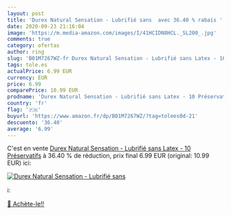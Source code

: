 ```yaml
---
layout: post
title: 'Durex Natural Sensation - Lubrifié sans  avec 36.40 % rabais '
date: 2020-09-23 21:16:04
image: 'https://m.media-amazon.com/images/I/41HCIDN8HCL._SL200_.jpg'
comments: true
category: ofertas
author: ring
slug: 'B01M7267WZ-fr Durex Natural Sensation - Lubrifié sans Latex - 10...'
tags: tole.es
actualPrice: 6.99 EUR
currency: EUR
price: 6.99
comparePrice: 10.99 EUR
prodname: 'Durex Natural Sensation - Lubrifié sans Latex - 10 Préservatifs'
country: 'fr'
flag: '🇫🇷'
buyurl: 'https://www.amazon.fr/dp/B01M7267WZ/?tag=tolees0d-21'
descuento: '36.40'
average: '6.99'
---
```


C'est en vente [Durex Natural Sensation - Lubrifié sans Latex - 10 Préservatifs](https://www.amazon.fr/dp/B01M7267WZ/?tag=tolees0d-21)  à  36.40 % de réduction, prix final  6.99 EUR (original: 10.99 EUR) ici:

[![Durex Natural Sensation - Lubrifié sans ](https://m.media-amazon.com/images/I/41HCIDN8HCL._SL200_.jpg)](https://www.amazon.fr/dp/B01M7267WZ/?tag=tolees0d-21)

ℹ️:


[🛒 Achète-le!!](https://www.amazon.fr/dp/B01M7267WZ/?tag=tolees0d-21)
